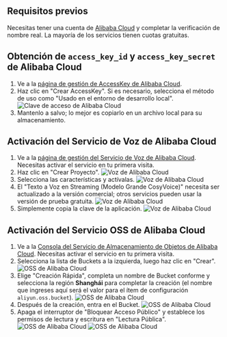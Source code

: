 ## Requisitos previos
Necesitas tener una cuenta de [Alibaba Cloud](https://www.aliyun.com) y completar la verificación de nombre real. La mayoría de los servicios tienen cuotas gratuitas.

## Obtención de `access_key_id` y `access_key_secret` de Alibaba Cloud
1. Ve a la [página de gestión de AccessKey de Alibaba Cloud](https://ram.console.aliyun.com/profile/access-keys).
2. Haz clic en "Crear AccessKey". Si es necesario, selecciona el método de uso como "Usado en el entorno de desarrollo local".
![Clave de acceso de Alibaba Cloud](/docs/images/aliyun_accesskey_1.png)
3. Mantenlo a salvo; lo mejor es copiarlo en un archivo local para su almacenamiento.

## Activación del Servicio de Voz de Alibaba Cloud
1. Ve a la [página de gestión del Servicio de Voz de Alibaba Cloud](https://nls-portal.console.aliyun.com/applist). Necesitas activar el servicio en tu primera visita.
2. Haz clic en "Crear Proyecto".
![Voz de Alibaba Cloud](/docs/images/aliyun_speech_1.png)
3. Selecciona las características y actívalas.
![Voz de Alibaba Cloud](/docs/images/aliyun_speech_2.png)
4. El "Texto a Voz en Streaming (Modelo Grande CosyVoice)" necesita ser actualizado a la versión comercial; otros servicios pueden usar la versión de prueba gratuita.
![Voz de Alibaba Cloud](/docs/images/aliyun_speech_3.png)
5. Simplemente copia la clave de la aplicación.
![Voz de Alibaba Cloud](/docs/images/aliyun_speech_4.png)

## Activación del Servicio OSS de Alibaba Cloud
1. Ve a la [Consola del Servicio de Almacenamiento de Objetos de Alibaba Cloud](https://oss.console.aliyun.com/overview). Necesitas activar el servicio en tu primera visita.
2. Selecciona la lista de Buckets a la izquierda, luego haz clic en "Crear".
![OSS de Alibaba Cloud](/docs/images/aliyun_oss_1.png)
3. Elige "Creación Rápida", completa un nombre de Bucket conforme y selecciona la región **Shanghái** para completar la creación (el nombre que ingreses aquí será el valor para el ítem de configuración `aliyun.oss.bucket`).
![OSS de Alibaba Cloud](/docs/images/aliyun_oss_2.png)
4. Después de la creación, entra en el Bucket.
![OSS de Alibaba Cloud](/docs/images/aliyun_oss_3.png)
5. Apaga el interruptor de "Bloquear Acceso Público" y establece los permisos de lectura y escritura en "Lectura Pública".
![OSS de Alibaba Cloud](/docs/images/aliyun_oss_4.png)
![OSS de Alibaba Cloud](/docs/images/aliyun_oss_5.png)
